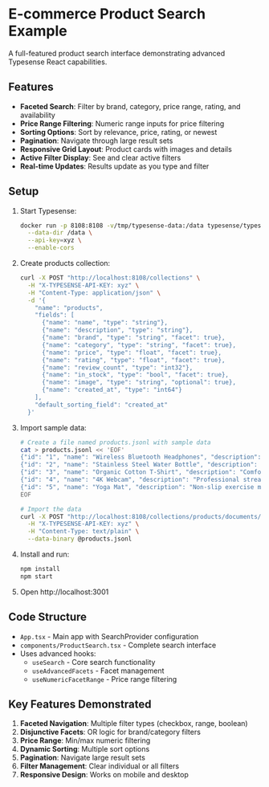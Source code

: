 # E-commerce Product Search Example

A full-featured product search interface demonstrating advanced Typesense React capabilities.

## Features

- **Faceted Search**: Filter by brand, category, price range, rating, and availability
- **Price Range Filtering**: Numeric range inputs for price filtering
- **Sorting Options**: Sort by relevance, price, rating, or newest
- **Pagination**: Navigate through large result sets
- **Responsive Grid Layout**: Product cards with images and details
- **Active Filter Display**: See and clear active filters
- **Real-time Updates**: Results update as you type and filter

## Setup

1. Start Typesense:
   ```bash
   docker run -p 8108:8108 -v/tmp/typesense-data:/data typesense/typesense:26.0 \
     --data-dir /data \
     --api-key=xyz \
     --enable-cors
   ```

2. Create products collection:
   ```bash
   curl -X POST "http://localhost:8108/collections" \
     -H "X-TYPESENSE-API-KEY: xyz" \
     -H "Content-Type: application/json" \
     -d '{
       "name": "products",
       "fields": [
         {"name": "name", "type": "string"},
         {"name": "description", "type": "string"},
         {"name": "brand", "type": "string", "facet": true},
         {"name": "category", "type": "string", "facet": true},
         {"name": "price", "type": "float", "facet": true},
         {"name": "rating", "type": "float", "facet": true},
         {"name": "review_count", "type": "int32"},
         {"name": "in_stock", "type": "bool", "facet": true},
         {"name": "image", "type": "string", "optional": true},
         {"name": "created_at", "type": "int64"}
       ],
       "default_sorting_field": "created_at"
     }'
   ```

3. Import sample data:
   ```bash
   # Create a file named products.jsonl with sample data
   cat > products.jsonl << 'EOF'
   {"id": "1", "name": "Wireless Bluetooth Headphones", "description": "Premium noise-cancelling wireless headphones", "brand": "AudioTech", "category": "Electronics", "price": 199.99, "rating": 4.5, "review_count": 234, "in_stock": true, "created_at": 1704067200}
   {"id": "2", "name": "Stainless Steel Water Bottle", "description": "Insulated 32oz water bottle", "brand": "HydroFlow", "category": "Sports & Outdoors", "price": 29.99, "rating": 4.8, "review_count": 567, "in_stock": true, "created_at": 1704153600}
   {"id": "3", "name": "Organic Cotton T-Shirt", "description": "Comfortable everyday t-shirt", "brand": "EcoWear", "category": "Clothing", "price": 24.99, "rating": 4.2, "review_count": 89, "in_stock": true, "created_at": 1704240000}
   {"id": "4", "name": "4K Webcam", "description": "Professional streaming webcam", "brand": "StreamPro", "category": "Electronics", "price": 149.99, "rating": 4.6, "review_count": 456, "in_stock": false, "created_at": 1704326400}
   {"id": "5", "name": "Yoga Mat", "description": "Non-slip exercise mat", "brand": "FitGear", "category": "Sports & Outdoors", "price": 39.99, "rating": 4.4, "review_count": 123, "in_stock": true, "created_at": 1704412800}
   EOF

   # Import the data
   curl -X POST "http://localhost:8108/collections/products/documents/import?action=create" \
     -H "X-TYPESENSE-API-KEY: xyz" \
     -H "Content-Type: text/plain" \
     --data-binary @products.jsonl
   ```

4. Install and run:
   ```bash
   npm install
   npm start
   ```

5. Open http://localhost:3001

## Code Structure

- `App.tsx` - Main app with SearchProvider configuration
- `components/ProductSearch.tsx` - Complete search interface
- Uses advanced hooks:
  - `useSearch` - Core search functionality
  - `useAdvancedFacets` - Facet management
  - `useNumericFacetRange` - Price range filtering

## Key Features Demonstrated

1. **Faceted Navigation**: Multiple filter types (checkbox, range, boolean)
2. **Disjunctive Facets**: OR logic for brand/category filters
3. **Price Range**: Min/max numeric filtering
4. **Dynamic Sorting**: Multiple sort options
5. **Pagination**: Navigate large result sets
6. **Filter Management**: Clear individual or all filters
7. **Responsive Design**: Works on mobile and desktop